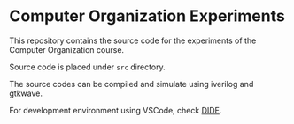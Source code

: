 # Computer Organization Experiments

This repository contains the source code for the experiments of the Computer Organization course.

Source code is placed under `src` directory.

The source codes can be compiled and simulate using iverilog and gtkwave.

For development environment using VSCode, check [DIDE](https://github.com/Nitcloud/Digital-IDE).
